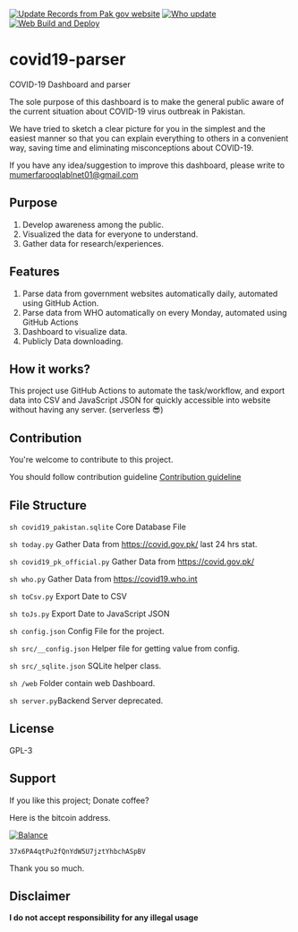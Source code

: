 [![Update Records from Pak gov website](https://github.com/lablnet/covid19-parser/actions/workflows/pk.yaml/badge.svg)](https://github.com/lablnet/covid19-parser/actions/workflows/pk.yaml)
[![Who update](https://github.com/lablnet/covid19-parser/actions/workflows/who.yaml/badge.svg)](https://github.com/lablnet/covid19-parser/actions/workflows/who.yaml)
[![Web Build and Deploy](https://github.com/lablnet/covid19-parser/actions/workflows/web_build.yml/badge.svg)](https://github.com/lablnet/covid19-parser/actions/workflows/web_build.yml)

# covid19-parser

COVID-19 Dashboard and parser
  
  The sole purpose of this dashboard is to make the general public aware of the current situation about COVID-19 virus outbreak in Pakistan.

We have tried to sketch a clear picture for you in the simplest and the easiest manner so that you can explain everything to others in a convenient way, saving time and eliminating misconceptions about COVID-19.

If you have any idea/suggestion to improve this dashboard, please write to mumerfarooqlablnet01@gmail.com

## Purpose
1. Develop awareness among the public.
2. Visualized the data for everyone to understand.
3. Gather data for research/experiences.  

## Features
1. Parse data from government websites automatically daily, automated using GitHub Action.
2. Parse data from WHO automatically on every Monday, automated using GitHub Actions
3. Dashboard to visualize data.
4. Publicly Data downloading.

## How it works?
  This project use GitHub Actions to automate the task/workflow, and export data into CSV and JavaScript JSON for quickly accessible into website without having any server. (serverless  😎)

## Contribution
You're welcome to contribute to this project.

You should follow contribution guideline [Contribution guideline](https://github.com/lablnet/covid19-parser/blob/master/CONTRIBUTING.md)

  
  ## File Structure
  ```sh covid19_pakistan.sqlite``` Core Database File
  
  ```sh today.py``` Gather Data from  https://covid.gov.pk/ last 24 hrs stat.
  
  ```sh covid19_pk_official.py``` Gather Data from  https://covid.gov.pk/
  
  ```sh who.py``` Gather Data from  https://covid19.who.int
  
  ```sh toCsv.py``` Export Date to CSV
  
  ```sh toJs.py``` Export Date to JavaScript  JSON
  
  ```sh config.json``` Config File for the project.
  
  ```sh src/__config.json``` Helper file for getting value from config.
  
  ```sh src/_sqlite.json``` SQLite helper class.
  
  ```sh /web``` Folder contain web Dashboard.
  
  ```sh server.py```Backend Server deprecated.


## License

GPL-3

## Support

If you like this project; Donate coffee?

Here is the bitcoin address.

[![Balance](https://img.balancebadge.io/btc/37x6PA4qtPu2fQnYdW5U7jztYhbchASpBV.svg)](https://img.balancebadge.io/btc/37x6PA4qtPu2fQnYdW5U7jztYhbchASpBV.svg)

```37x6PA4qtPu2fQnYdW5U7jztYhbchASpBV```

Thank you so much.

## Disclaimer

**I do not accept responsibility for any illegal usage**
